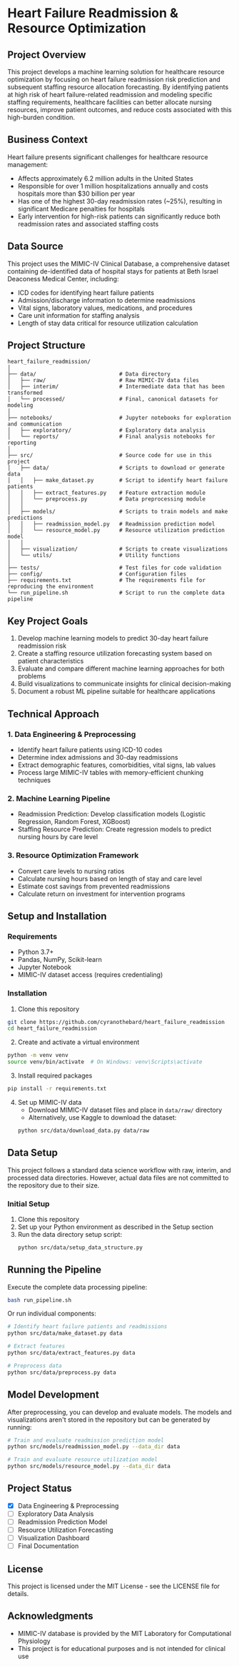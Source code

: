 # Heart Failure Readmission & Resource Optimization

## Project Overview

This project develops a machine learning solution for healthcare resource optimization by focusing on heart failure readmission risk prediction and subsequent staffing resource allocation forecasting. By identifying patients at high risk of heart failure-related readmission and modeling specific staffing requirements, healthcare facilities can better allocate nursing resources, improve patient outcomes, and reduce costs associated with this high-burden condition.

## Business Context

Heart failure presents significant challenges for healthcare resource management:
- Affects approximately 6.2 million adults in the United States
- Responsible for over 1 million hospitalizations annually and costs hospitals more than $30 billion per year
- Has one of the highest 30-day readmission rates (~25%), resulting in significant Medicare penalties for hospitals
- Early intervention for high-risk patients can significantly reduce both readmission rates and associated staffing costs

## Data Source

This project uses the MIMIC-IV Clinical Database, a comprehensive dataset containing de-identified data of hospital stays for patients at Beth Israel Deaconess Medical Center, including:
- ICD codes for identifying heart failure patients
- Admission/discharge information to determine readmissions
- Vital signs, laboratory values, medications, and procedures
- Care unit information for staffing analysis
- Length of stay data critical for resource utilization calculation

## Project Structure

```
heart_failure_readmission/
│
├── data/                          # Data directory
│   ├── raw/                       # Raw MIMIC-IV data files
│   ├── interim/                   # Intermediate data that has been transformed
│   └── processed/                 # Final, canonical datasets for modeling
│
├── notebooks/                     # Jupyter notebooks for exploration and communication
│   ├── exploratory/               # Exploratory data analysis
│   └── reports/                   # Final analysis notebooks for reporting
│
├── src/                           # Source code for use in this project
│   ├── data/                      # Scripts to download or generate data
│   │   ├── make_dataset.py        # Script to identify heart failure patients
│   │   ├── extract_features.py    # Feature extraction module
│   │   └── preprocess.py          # Data preprocessing module
│   │
│   ├── models/                    # Scripts to train models and make predictions
│   │   ├── readmission_model.py   # Readmission prediction model
│   │   └── resource_model.py      # Resource utilization prediction model
│   │
│   ├── visualization/             # Scripts to create visualizations
│   └── utils/                     # Utility functions
│
├── tests/                         # Test files for code validation
├── config/                        # Configuration files
├── requirements.txt               # The requirements file for reproducing the environment
└── run_pipeline.sh                # Script to run the complete data pipeline
```

## Key Project Goals

1. Develop machine learning models to predict 30-day heart failure readmission risk
2. Create a staffing resource utilization forecasting system based on patient characteristics
3. Evaluate and compare different machine learning approaches for both problems
4. Build visualizations to communicate insights for clinical decision-making
5. Document a robust ML pipeline suitable for healthcare applications

## Technical Approach

### 1. Data Engineering & Preprocessing

- Identify heart failure patients using ICD-10 codes
- Determine index admissions and 30-day readmissions
- Extract demographic features, comorbidities, vital signs, lab values
- Process large MIMIC-IV tables with memory-efficient chunking techniques

### 2. Machine Learning Pipeline

- Readmission Prediction: Develop classification models (Logistic Regression, Random Forest, XGBoost)
- Staffing Resource Prediction: Create regression models to predict nursing hours by care level

### 3. Resource Optimization Framework

- Convert care levels to nursing ratios
- Calculate nursing hours based on length of stay and care level
- Estimate cost savings from prevented readmissions
- Calculate return on investment for intervention programs

## Setup and Installation

### Requirements

- Python 3.7+
- Pandas, NumPy, Scikit-learn
- Jupyter Notebook
- MIMIC-IV dataset access (requires credentialing)

### Installation

1. Clone this repository
```bash
git clone https://github.com/cyranothebard/heart_failure_readmission
cd heart_failure_readmission
```

2. Create and activate a virtual environment
```bash
python -m venv venv
source venv/bin/activate  # On Windows: venv\Scripts\activate
```

3. Install required packages
```bash
pip install -r requirements.txt
```

4. Set up MIMIC-IV data
   - Download MIMIC-IV dataset files and place in `data/raw/` directory
   - Alternatively, use Kaggle to download the dataset:
   ```bash
   python src/data/download_data.py data/raw
   ```

## Data Setup

This project follows a standard data science workflow with raw, interim, and processed data directories. However, actual data files are not committed to the repository due to their size.

### Initial Setup

1. Clone this repository
2. Set up your Python environment as described in the Setup section
3. Run the data directory setup script:
   ```bash
   python src/data/setup_data_structure.py

## Running the Pipeline

Execute the complete data processing pipeline:
```bash
bash run_pipeline.sh
```

Or run individual components:
```bash
# Identify heart failure patients and readmissions
python src/data/make_dataset.py data

# Extract features
python src/data/extract_features.py data

# Preprocess data
python src/data/preprocess.py data
```

## Model Development

After preprocessing, you can develop and evaluate models. The models and visualizations aren't stored in the repository but can be generated by running:
```bash
# Train and evaluate readmission prediction model
python src/models/readmission_model.py --data_dir data

# Train and evaluate resource utilization model
python src/models/resource_model.py --data_dir data
```

## Project Status

- [x] Data Engineering & Preprocessing
- [ ] Exploratory Data Analysis
- [ ] Readmission Prediction Model
- [ ] Resource Utilization Forecasting
- [ ] Visualization Dashboard
- [ ] Final Documentation

## License

This project is licensed under the MIT License - see the LICENSE file for details.

## Acknowledgments

- MIMIC-IV database is provided by the MIT Laboratory for Computational Physiology
- This project is for educational purposes and is not intended for clinical use
```

